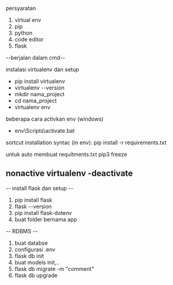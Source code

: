 persyaratan 
1. virtual env
2. pip
3. python
4. code editor
5. flask
   
--berjalan dalam cmd--


instalasi virtualenv dan setup
- pip install virtualenv
- virtualenv --version 
- mkdir nama_project
- cd nama_project
- virtualenv env

beberapa cara activkan env (windows)
- env\Scripts\activate.bat

sortcut installation syntac (in env):
pip install -r requirements.txt 

untuk auto membuat requitments.txt
pip3 freeze 

nonactive virtualenv 
-deactivate
-

-- install flask dan setup --
1. pip install flask
2. flask --version
3. pip install flask-dotenv
4. buat folder bernama app

-- RDBMS --
1. buat databse
2. configurasi .env
3. flask db init
4. buat models init,..
5. flask db migrate -m "comment"
6. flask db upgrade


